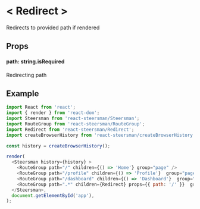 # &lt; Redirect &gt;

Redirects to provided path if rendered

## Props

#### path: string.isRequired
Redirecting path 

## Example

```javascript
import React from 'react';
import { render } from 'react-dom';
import Steersman from 'react-steersman/Steersman';
import RouteGroup from 'react-steersman/RouteGroup';
import Redirect from 'react-steersman/Redirect';
import createBrowserHistory from 'react-steersman/createBrowserHistory';

const history = createBrowserHistory();

render(
  <Steersman history={history} >
    <RouteGroup path="/" children={() => 'Home'} group="page" />
    <RouteGroup path="/profile" children={() => 'Profile'}  group="page" />
    <RouteGroup path="/dashboard" children={() => 'Dashboard'}  group="page" />
    <RouteGroup path=".*" children={Redirect} props={{ path: '/' }}  group="page" />
  </Steersman>,
  document.getElementById('app'),
);
```